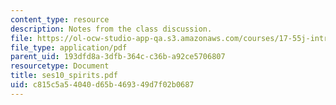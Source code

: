 ```yaml
---
content_type: resource
description: Notes from the class discussion.
file: https://ol-ocw-studio-app-qa.s3.amazonaws.com/courses/17-55j-introduction-to-latin-american-studies-fall-2006/c815c5a54040d65b469349d7f02b0687_ses10_spirits.pdf
file_type: application/pdf
parent_uid: 193dfd8a-3dfb-364c-c36b-a92ce5706807
resourcetype: Document
title: ses10_spirits.pdf
uid: c815c5a5-4040-d65b-4693-49d7f02b0687
---
```

